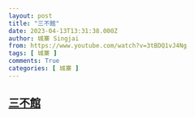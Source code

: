 ```yaml
---
layout: post
title: "三不館"
date: 2023-04-13T13:31:38.000Z
author: 城寨 Singjai
from: https://www.youtube.com/watch?v=3tBDQ1vJ4Ng
tags: [ 城寨 ]
comments: True
categories: [ 城寨 ]
---
```

<!--1681392698000-->
[三不館](https://www.youtube.com/watch?v=3tBDQ1vJ4Ng)
------

<div>

</div>
